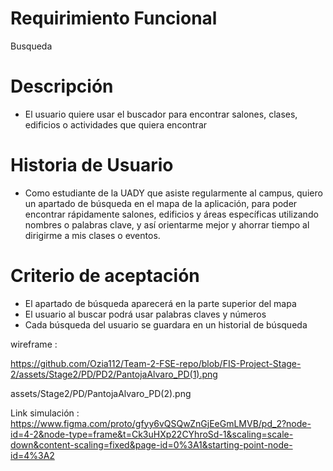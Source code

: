 # Requirimiento Funcional 
Busqueda
# Descripción 
* El usuario quiere usar el buscador para encontrar salones, clases, edificios o actividades que quiera encontrar 
# Historia de Usuario 
* Como estudiante de la UADY que asiste regularmente al campus, quiero un apartado de búsqueda en el mapa de la aplicación, para poder encontrar rápidamente salones, edificios y áreas específicas utilizando nombres o palabras clave, y así orientarme mejor y ahorrar tiempo al dirigirme a mis clases o eventos.
# Criterio de aceptación 
* El apartado de búsqueda aparecerá en la parte superior del mapa 
* El usuario al buscar podrá usar palabras claves y números
* Cada búsqueda del usuario se guardara en un historial de búsqueda

wireframe :

https://github.com/Ozia112/Team-2-FSE-repo/blob/FIS-Project-Stage-2/assets/Stage2/PD/PD2/PantojaAlvaro_PD(1).png

assets/Stage2/PD/PantojaAlvaro_PD(2).png


 Link simulación : 
 https://www.figma.com/proto/gfyy6vQSQwZnGjEeGmLMVB/pd_2?node-id=4-2&node-type=frame&t=Ck3uHXp22CYhroSd-1&scaling=scale-down&content-scaling=fixed&page-id=0%3A1&starting-point-node-id=4%3A2

